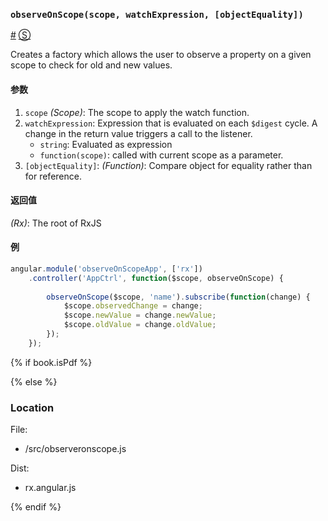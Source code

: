 ### <a id="observeonscopescope-watchexpression-objectequality"></a>`observeOnScope(scope, watchExpression, [objectEquality])`
<a href="#observeonscopescope-watchexpression-objectequality">#</a> [&#x24C8;](https://github.com/Reactive-Extensions/rx.angular.js/blob/master/src/observeronscope.js#L1-L13 "View in source") 

Creates a factory which allows the user to observe a property on a given scope to check for old and new values.

#### 参数
1. `scope` *(Scope)*: The scope to apply the watch function.
2. `watchExpression`: Expression that is evaluated on each `$digest` cycle. A change in the return value triggers a call to the listener.
    - `string`: Evaluated as expression
    - `function(scope)`: called with current scope as a parameter.
3. `[objectEquality]`: *(Function)*: Compare object for equality rather than for reference.

#### 返回值
*(Rx)*: The root of RxJS

#### 例
```js
angular.module('observeOnScopeApp', ['rx'])
    .controller('AppCtrl', function($scope, observeOnScope) {
        
        observeOnScope($scope, 'name').subscribe(function(change) {
            $scope.observedChange = change;
            $scope.newValue = change.newValue;
            $scope.oldValue = change.oldValue;
        });
    });
```

{% if book.isPdf %}



{% else %}

### Location

File:
- /src/observeronscope.js

Dist:
- rx.angular.js

{% endif %}